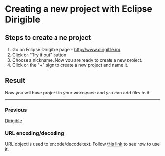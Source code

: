 # **Creating a new project with Eclipse Dirigible** 

## **Steps to create a ne project**
1. Go on Eclipse Dirigible page - http://www.dirigible.io/
2. Click on "Try it out" button
3. Choose a nickname.
Now you are ready to create a new project.
4. Click on the "+" sign to create a new project and name it.

## **Result**
Now you will have project in your workspace and you can add files to it.

---------------------------------------------------------------------------
### **Previous**
[Dirigible](Dirigible.md)

### **URL encoding/decoding**
URL object is used to encode/decode text. Follow [this link](URLEncodeDecode.md) to see how to use it.

